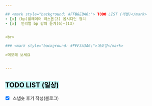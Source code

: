 ```yaml
---  

## <mark style="background: #FFB8EBA6;"> TODO LIST (개발)</mark>
- [x] (bp)플레이어 리스폰(3) 옵시디언 정리
- [x]  언리얼 bp 강의 듣기(6)~(13)


<br>

### <mark style="background: #FFF3A3A6;">메모장</mark>

>메모해 보세요


---
```


## <mark style="background: #ABF7F7A6;">TODO LIST (일상)</mark>

- [x] 스냅슛 후기 작성(블로그)
 
